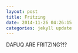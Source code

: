 ```yaml
---
layout: post
title: Fritzing
date: 2014-11-26 04:26:15
categories: jekyll update
---
```

DAFUQ ARE FRITZING?!?
